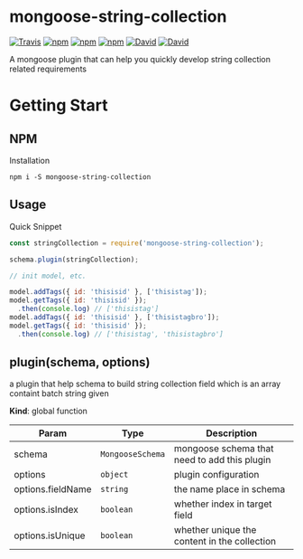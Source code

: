 # mongoose-string-collection

[![Travis](https://img.shields.io/travis/yidinghan/mongoose-string-collection.svg?style=flat-square)]()
[![npm](https://img.shields.io/npm/l/mongoose-string-collection.svg?style=flat-square)]()
[![npm](https://img.shields.io/npm/v/mongoose-string-collection.svg?style=flat-square)]()
[![npm](https://img.shields.io/npm/dm/mongoose-string-collection.svg?style=flat-square)]()
[![David](https://img.shields.io/david/yidinghan/mongoose-string-collection.svg?style=flat-square)]()
[![David](https://img.shields.io/david/dev/yidinghan/mongoose-string-collection.svg?style=flat-square)]()

A mongoose plugin that can help you quickly develop string collection related requirements

# Getting Start

## NPM

Installation

```shell
npm i -S mongoose-string-collection
```

## Usage

Quick Snippet 

```javascript
const stringCollection = require('mongoose-string-collection');

schema.plugin(stringCollection);

// init model, etc.

model.addTags({ id: 'thisisid' }, ['thisistag']);
model.getTags({ id: 'thisisid' });
  .then(console.log) // ['thisistag']
model.addTags({ id: 'thisisid' }, ['thisistagbro']);
model.getTags({ id: 'thisisid' });
  .then(console.log) // ['thisistag', 'thisistagbro']
```



<a name="plugin"></a>

## plugin(schema, options)

a plugin that help schema to build string collection field
which is an array containt batch string
given

**Kind**: global function  

| Param             | Type                        | Description                              |
| ----------------- | --------------------------- | ---------------------------------------- |
| schema            | <code>MongooseSchema</code> | mongoose schema that need to add this plugin |
| options           | <code>object</code>         | plugin configuration                     |
| options.fieldName | <code>string</code>         | the name place in schema                 |
| options.isIndex   | <code>boolean</code>        | whether index in target field            |
| options.isUnique  | <code>boolean</code>        | whether unique the content in the collection |


